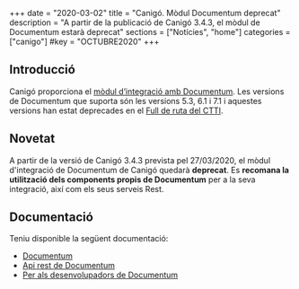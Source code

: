 +++
date        = "2020-03-02"
title       = "Canigó. Mòdul Documentum deprecat"
description = "A partir de la publicació de Canigó 3.4.3, el mòdul de Documentum estarà deprecat"
sections    = ["Notícies", "home"]
categories  = ["canigo"]
#key         = "OCTUBRE2020"
+++

## Introducció

Canigó proporciona el [mòdul d’integració amb Documentum](/canigo-documentacio-versions-3x-integracio/modul-documentum/).
Les versions de Documentum que suporta són les versions 5.3, 6.1 i 7.1 i aquestes versions han estat deprecades en
el [Full de ruta del CTTI](https://qualitat.solucions.gencat.cat/estandards/estandard-full-ruta-programari/).

## Novetat

A partir de la versió de Canigó 3.4.3 prevista pel 27/03/2020, el mòdul d'integració de Documentum de Canigó quedarà **deprecat**.
Es **recomana la utilització dels components propis de Documentum** per a la seva integració, així com els seus serveis Rest.

## Documentació

Teniu disponible la següent documentació:

* [Documentum](https://www.opentext.com/products-and-solutions/products/enterprise-content-management/documentum-platform)
* [Api rest de Documentum](https://developer.opentext.com/webaccess/#url=%2Fawd%2Fresources%2Farticles%2F6102%2Fcontent%2Bserver%2Brest%2Bapi%2B%2Bquick%2Bstart%2Bguide)
* [Per als desenvolupadors de Documentum](https://developer.opentext.com/webaccess/#url=%2Fawd%2Fintro&tab=501)

